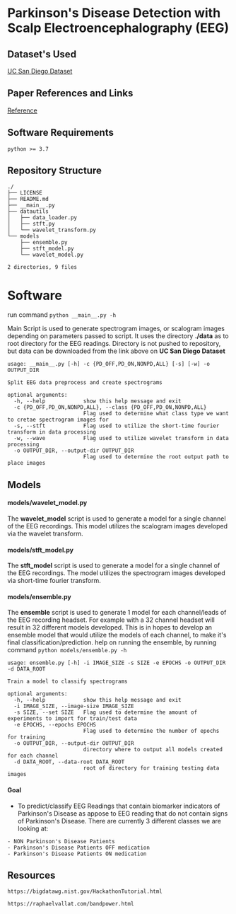 # Parkinson's Disease Detection with Scalp Electroencephalography (EEG)

## Dataset's Used
[UC San Diego Dataset](https://openneuro.org/datasets/ds002778/versions/1.0.1)

## Paper References and Links
[Reference](https://www.eneuro.org/content/6/3/ENEURO.0151-19.2019)

## Software Requirements
```
python >= 3.7
```

## Repository Structure
```
./
├── LICENSE
├── README.md
├── __main__.py
├── datautils
│   ├── data_loader.py
│   ├── stft.py
│   └── wavelet_transform.py
└── models
    ├── ensemble.py
    ├── stft_model.py
    └── wavelet_model.py

2 directories, 9 files
```

# Software
run command `python __main__.py -h`

Main Script is used to generate spectrogram images, or scalogram images depending on parameters passed to script.
It uses the directory **./data** as to root directory for the EEG readings. Directory is not pushed to repository,
but data can be downloaded from the link above on **UC San Diego Dataset**
```
usage: __main__.py [-h] -c {PD_OFF,PD_ON,NONPD,ALL} [-s] [-w] -o OUTPUT_DIR

Split EEG data preprocess and create spectrograms

optional arguments:
  -h, --help            show this help message and exit
  -c {PD_OFF,PD_ON,NONPD,ALL}, --class {PD_OFF,PD_ON,NONPD,ALL}
                        Flag used to determine what class type we want to cretae spectrogram images for
  -s, --stft            Flag used to utilize the short-time fourier transform in data processing
  -w, --wave            Flag used to utilize wavelet transform in data processing
  -o OUTPUT_DIR, --output-dir OUTPUT_DIR
                        Flag used to determine the root output path to place images
```

## Models
#### models/wavelet_model.py
The **wavelet_model** script is used to generate a model for a single channel of the EEG recordings.
This model utilizes the scalogram images developed via the wavelet transform.


#### models/stft_model.py
The **stft_model** script is used to generate a model for a single channel of the EEG recordings.
The model utilizes the spectrogram images developed via short-time fourier transform.


#### models/ensemble.py
The **ensemble** script is used to generate 1 model for each channel/leads of the EEG recording headset.
For example with a 32 channel headset will result in 32 different models developed. This is in hopes to
develop an ensemble model that would utilize the models of each channel, to make it's final classification/prediction.
help on running the ensemble, by running command `python models/ensemble.py -h`


```
usage: ensemble.py [-h] -i IMAGE_SIZE -s SIZE -e EPOCHS -o OUTPUT_DIR -d DATA_ROOT

Train a model to classify spectrograms

optional arguments:
  -h, --help            show this help message and exit
  -i IMAGE_SIZE, --image-size IMAGE_SIZE
  -s SIZE, --set SIZE   Flag used to determine the amount of experiments to import for train/test data
  -e EPOCHS, --epochs EPOCHS
                        Flag used to determine the number of epochs for training
  -o OUTPUT_DIR, --output-dir OUTPUT_DIR
                        directory where to output all models created for each channel
  -d DATA_ROOT, --data-root DATA_ROOT
                        root of directory for training testing data images
```


#### Goal
* To predict/classify EEG Readings that contain biomarker indicators of Parkinson's Disease
as appose to EEG reading that do not contain signs of Parkinson's Disease. There are currently
3 different classes we are looking at:

```
- NON Parkinson's Disease Patients
- Parkinson's Disease Patients OFF medication
- Parkinson's Disease Patients ON medication
```

## Resources
```
https://bigdatawg.nist.gov/HackathonTutorial.html

https://raphaelvallat.com/bandpower.html
```
